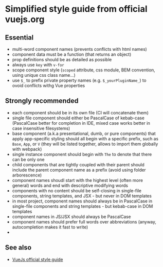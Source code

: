 # Simplified style guide from official vuejs.org

## Essential

- multi-word component names (prevents conflicts with html names)
- component data must be a function (that returns an object)
- prop definitions should be as detailed as possible
- always use `key` with `v-for`
- scope component style (`scoped` attribute, css module, BEM convention, using unique css class name...)
- use `$_` to prefix private property names (e.g. `$_yourPluginName_`) to ovoid conflicts withg Vue properties

## Strongly recommended

- each component should be in its own file (CI will concatenate them)
- single file component should either be PascalCase of kebab-case (PascalCase better for completion in IDE, mixed case works better in case insensitive filesystems)
- base component (a.k.a presentational, dumb, or pure components) that apply app-specific styling should all begin with a specific prefix, such as `Base`, `App`, or `V` (they will be listed together, allows to import them globally with webpack)
- single instance component should begin with `The` to denote that there can be only one
- child components that are tightly coupled with their parent should include the parent component name as a prefix (avoid using folder arborescence)
- component names shoudl start with the highest level (often more general) words and end with descriptive modifying words
- components with no content should be self-closing in single-file components, string templates, and JSX - but never in DOM templates
- in most project, component names should always be in PascalCase in single-file components and string templates - but kebab-case in DOM templates
- component names in JS/JSX should always be PascalCase
- component names should prefer full words over abbreviations (anyway, autocompletion makes it fast to write)
- 

## See also
- [VueJs official style guide](https://vuejs.org/v2/style-guide/)
